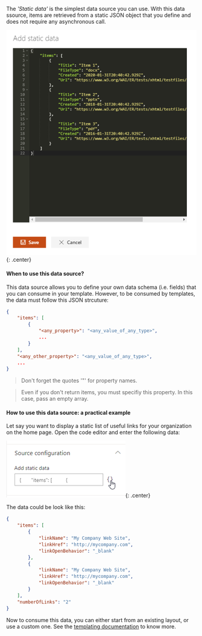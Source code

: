 The _'Static data'_ is the simplest data source you can use. With this data ssource, items are retrieved from a static JSON object that you define and does not require any asynchronous call.

!["Static Data"](../../../assets/webparts/data_visualizer/page1/static_data_intro.png){: .center}

#### When to use this data source?

This data source allows you to define your own data schema (i.e. fields) that you can consume in your template. However, to be consumed by templates, the data must follow this JSON strcuture: 

```json
{
    "items": [
        {
            "<any_property>": "<any_value_of_any_type>",
            ...
        }
    ],
    "<any_other_property>": "<any_value_of_any_type>",
    ...
}
```

> Don't forget the quotes '"' for property names.

> Even if you don't return items, you must specifiy this property. In this case, pass an empty array.

#### How to use this data source: a practical example

Let say you want to display a static list of useful links for your organization on the home page. Open the code editor and enter the following data:

!["Static Data - Update"](../../../assets/webparts/data_visualizer/page1/static_data_modify.png){: .center}

The data could be look like this:

```json
{
    "items": [
        {
            "linkName": "My Company Web Site",
            "linkHref": "http://mycompany.com",
            "linkOpenBehavior": "_blank"
        },
        {
            "linkName": "My Company Web Site",
            "linkHref": "http://mycompany.com",
            "linkOpenBehavior": "_blank"
        }
    ],
    "numberOfLinks": "2"
}
```

Now to consume this data, you can either start from an existing layout, or use a custom one. See the [templating documentation](../../../extensibility/templating.md) to know more.